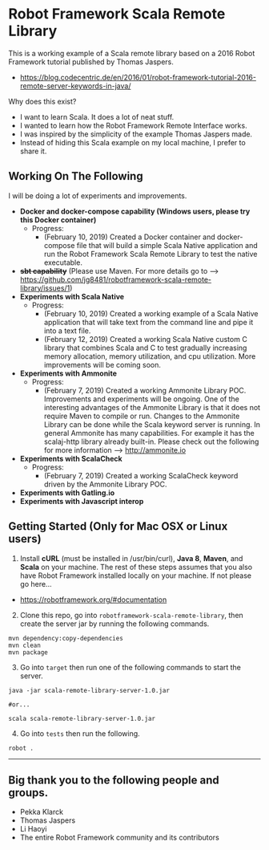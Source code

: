 # Robot Framework Scala Remote Library

This is a working example of a Scala remote library based on a 2016 Robot Framework tutorial published by Thomas Jaspers.

- https://blog.codecentric.de/en/2016/01/robot-framework-tutorial-2016-remote-server-keywords-in-java/

Why does this exist?
- I want to learn Scala. It does a lot of neat stuff.
- I wanted to learn how the Robot Framework Remote Interface works.
- I was inspired by the simplicity of the example Thomas Jaspers made.
- Instead of hiding this Scala example on my local machine, I prefer to share it.

## Working On The Following

I will be doing a lot of experiments and improvements.
- **Docker and docker-compose capability (Windows users, please try this Docker container)**
  - Progress:
    - (February 10, 2019) Created a Docker container and docker-compose file that will build a simple Scala Native application and run the Robot Framework Scala Remote Library to test the native executable.
- ~~**sbt capability**~~ (Please use Maven. For more details go to --> https://github.com/jg8481/robotframework-scala-remote-library/issues/1)
- **Experiments with Scala Native**
  - Progress:
    - (February 10, 2019) Created a working example of a Scala Native application that will take text from the command line and pipe it into a text file.
    - (February 12, 2019) Created a working Scala Native custom C library that combines Scala and C to test gradually increasing memory allocation, memory utilization, and cpu utilization. More improvements will be coming soon.
- **Experiments with Ammonite**
  - Progress:
    - (February 7, 2019) Created a working Ammonite Library POC. Improvements and experiments will be ongoing. One of the interesting advantages of the Ammonite Library is that it does not require Maven to compile or run. Changes to the Ammonite Library can be done while the Scala keyword server is running. In general Ammonite has many capabilities. For example it has the scalaj-http library already built-in. Please check out the following for more information --> http://ammonite.io
- **Experiments with ScalaCheck**
  - Progress:
    - (February 7, 2019) Created a working ScalaCheck keyword driven by the Ammonite Library POC.
- **Experiments with Gatling.io**
- **Experiments with Javascript interop**

## Getting Started (Only for Mac OSX or Linux users)

1) Install **cURL** (must be installed in /usr/bin/curl), **Java 8**, **Maven**, and **Scala** on your machine. The rest of these steps assumes that you also have Robot Framework installed locally on your machine. If not please go here...

- https://robotframework.org/#documentation

2) Clone this repo, go into `robotframework-scala-remote-library`, then create the server jar by running the following commands.

```
mvn dependency:copy-dependencies
mvn clean
mvn package
```

3) Go into `target` then run one of the following commands to start the server.

```
java -jar scala-remote-library-server-1.0.jar

#or...

scala scala-remote-library-server-1.0.jar
```

4) Go into `tests` then run the following.

```
robot .
```

***

## Big thank you to the following people and groups.

- Pekka Klarck
- Thomas Jaspers
- Li Haoyi
- The entire Robot Framework community and its contributors
